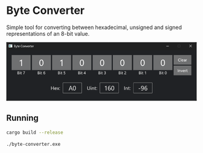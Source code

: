 # Byte Converter

Simple tool for converting between hexadecimal, unsigned and signed representations of an 8-bit value.

![](./window.png)

## Running

```bash
cargo build --release
```

```bash
./byte-converter.exe
```
